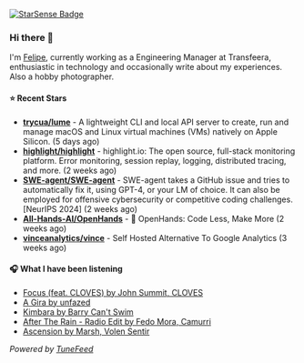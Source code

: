 <a href="https://starsense.app/developer-types" target="_blank"><img src="https://starsense.app/api/badge/?user=valtlfelipe" alt="StarSense Badge"></a>

### Hi there 👋

I'm [Felipe](https://felipevm.com), currently working as a Engineering Manager at Transfeera, enthusiastic in technology and occasionally write about my experiences. Also a hobby photographer.

#### ⭐ Recent Stars
- **[trycua/lume](https://github.com/trycua/lume)** - A lightweight CLI and local API server to create, run and manage macOS and Linux virtual machines (VMs) natively on Apple Silicon. (5 days ago)
- **[highlight/highlight](https://github.com/highlight/highlight)** - highlight.io: The open source, full-stack monitoring platform. Error monitoring, session replay, logging, distributed tracing, and more. (2 weeks ago)
- **[SWE-agent/SWE-agent](https://github.com/SWE-agent/SWE-agent)** - SWE-agent takes a GitHub issue and tries to automatically fix it, using GPT-4, or your LM of choice. It can also be employed for offensive cybersecurity or competitive coding challenges. [NeurIPS 2024]  (2 weeks ago)
- **[All-Hands-AI/OpenHands](https://github.com/All-Hands-AI/OpenHands)** - 🙌 OpenHands: Code Less, Make More (2 weeks ago)
- **[vinceanalytics/vince](https://github.com/vinceanalytics/vince)** - Self Hosted Alternative To Google Analytics (3 weeks ago)

#### 🎧 What I have been listening
- [Focus (feat. CLOVES) by John Summit, CLOVES](https://open.spotify.com/track/0xaXwvcjq7aAKwMKe22Bw7)
- [A Gira by unfazed](https://open.spotify.com/track/5QwJtoSfJqEPHlNCm46uex)
- [Kimbara by Barry Can&#39;t Swim](https://open.spotify.com/track/3iHrGCUXfZ4BoOy615Ydbk)
- [After The Rain - Radio Edit by Fedo Mora, Camurri](https://open.spotify.com/track/4ZLRO2XTyaAEJ8UbfLp21r)
- [Ascension by Marsh, Volen Sentir](https://open.spotify.com/track/6Gi53jMV1JLVFYOS2iywxA)

_Powered by [TuneFeed](https://tunefeed.app?ref=github.com)_


